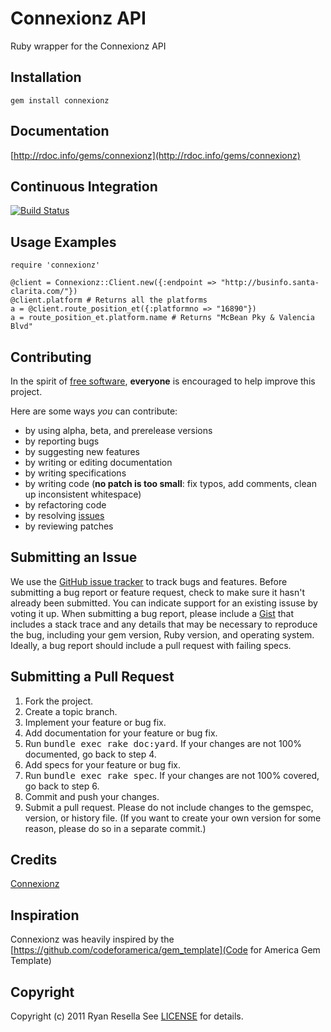 # Connexionz API

Ruby wrapper for the Connexionz API 

Installation
------------
    gem install connexionz

Documentation
-------------
[http://rdoc.info/gems/connexionz](http://rdoc.info/gems/connexionz)

Continuous Integration
----------------------
[![Build Status](http://travis-ci.org/ryanatwork/Connexionz.png)](http://travis-ci.org/ryanatwork/Connexionz)

Usage Examples
--------------
    require 'connexionz'

    @client = Connexionz::Client.new({:endpoint => "http://businfo.santa-clarita.com/"})
    @client.platform # Returns all the platforms
    a = @client.route_position_et({:platformno => "16890"})
	a = route_position_et.platform.name # Returns "McBean Pky & Valencia Blvd"

Contributing
------------
In the spirit of [free software](http://www.fsf.org/licensing/essays/free-sw.html), **everyone** is encouraged to help improve this project.

Here are some ways *you* can contribute:

* by using alpha, beta, and prerelease versions
* by reporting bugs
* by suggesting new features
* by writing or editing documentation
* by writing specifications
* by writing code (**no patch is too small**: fix typos, add comments, clean up inconsistent whitespace)
* by refactoring code
* by resolving [issues](https://github.com/ryanatwork/connexionz/issues)
* by reviewing patches


Submitting an Issue
-------------------
We use the [GitHub issue tracker](https://github.com/ryanatwork/connexionz/issues)
to track bugs and features. Before submitting a bug report or feature request,
check to make sure it hasn't already been submitted. You can indicate support
for an existing issuse by voting it up. When submitting a bug report, please
include a [Gist](https://gist.github.com/) that includes a stack trace and any
details that may be necessary to reproduce the bug, including your gem version,
Ruby version, and operating system. Ideally, a bug report should include a pull
request with failing specs.

Submitting a Pull Request
-------------------------
1. Fork the project.
2. Create a topic branch.
3. Implement your feature or bug fix.
4. Add documentation for your feature or bug fix.
5. Run <tt>bundle exec rake doc:yard</tt>. If your changes are not 100% documented, go back to step 4.
6. Add specs for your feature or bug fix.
7. Run <tt>bundle exec rake spec</tt>. If your changes are not 100% covered, go back to step 6.
8. Commit and push your changes.
9. Submit a pull request. Please do not include changes to the gemspec, version, or history file. (If you want to create your own version for some reason, please do so in a separate commit.)

Credits
-------
[Connexionz](http://www.connexionz.co.nz/) 

Inspiration
-----------
Connexionz was heavily inspired by the [https://github.com/codeforamerica/gem_template](Code for America Gem Template)

Copyright
---------
Copyright (c) 2011 Ryan Resella
See [LICENSE](https://github.com/ryanatwork/connexionz/blob/master/LICENSE) for details.